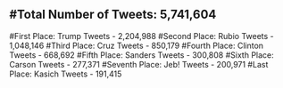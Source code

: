 #Total Number of Tweets: 5,741,604 
---
#First Place: Trump Tweets - 2,204,988
#Second Place: Rubio Tweets - 1,048,146
#Third Place: Cruz Tweets - 850,179
#Fourth Place: Clinton Tweets - 668,692
#Fifth Place: Sanders Tweets - 300,808
#Sixth Place: Carson Tweets - 277,371
#Seventh Place: Jeb! Tweets - 200,971
#Last Place: Kasich Tweets - 191,415
